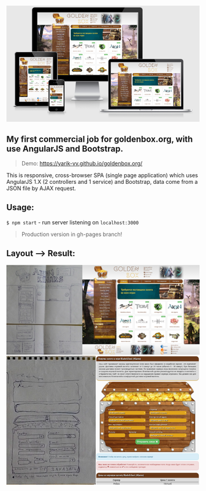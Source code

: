 <div align="center">
   <img src="readme-images/responsive.png">
</div>

## My first commercial job for goldenbox.org, with use AngularJS and Bootstrap.
>Demo: https://yarik-vv.github.io/goldenbox.org/

This is responsive, cross-browser SPA (single page application) which uses AngularJS 1.X (2 controllers and 1 service) and Bootstrap, data come from a JSON file by AJAX request.

## Usage:
`$ npm start` - run server listening on `localhost:3000`
> Production version in gh-pages branch! 

## Layout --> Result:
<img src="readme-images/site.png">
<img src="readme-images/box.png">
